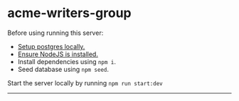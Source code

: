 # acme-writers-group
Before using running this server: 
  - [Setup postgres locally.](https://www.postgresql.org/download/)
  - [Ensure NodeJS is installed.](https://docs.npmjs.com/downloading-and-installing-node-js-and-npm)
  - Install dependencies using `npm i`.
  - Seed database using `npm seed`.

Start the server locally by running `npm run start:dev`

--------------
